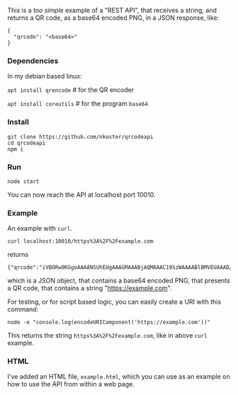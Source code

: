 
This is a _too simple_ example of a "REST API", that receives a string, and returns a QR code, as a base64 encoded PNG, in a JSON response, like:

```
{
  "qrcode": "<base64>"
}
 ```

### Dependencies

In my debian based linux:

```apt install qrencode``` # for the QR encoder

```apt install coreutils``` # for the program ```base64```

### Install

```
git clone https://github.com/nkoster/qrcodeapi
cd qrcodeapi
npm i
```

### Run

```
node start
```

You can now reach the API at localhost port 10010.

### Example

An example with ```curl```.

```
curl localhost:10010/https%3A%2F%2Fexample.com
````

returns

```
{"qrcode":"iVBORw0KGgoAAAANSUhEUgAAAGMAAABjAQMAAAC19SzWAAAABlBMVEUAAAD///+l2Z/dAAAAAnRSTlP//8i138cAAAAJcEhZcwAACxIAAAsSAdLdfvwAAADpSURBVDiNzdS7DcMgEADQiyjcxQucxBp0XiksYOIJshIdayB5AV9HYflysfJrzNElyAWvOOl+Bvj7wB9rAfAFQ4STJuJ17JiSXDRFDAm8fC1iQ20aXfYt4jUk9J/MDvWoT/RV7ZHkUJynTwcPtTgcYX51oiZiex0AHPSqSg5xvjpDmrbObmA2yCdNS5fBmSk+M6tI8mWWIHvTtLgcipnSs4MVUbS3wpKLV5WwT+sFsNe0z0FWQJfMNhSJtqRp32t8V1tTxItMDCw1yEvWHU8NGgc8D6+eVcQStPYFVe17Lf/KTJp++y616g4DYbIJbESHagAAAABJRU5ErkJggg=="}
```

which is a JSON object, that contains a base64 encoded PNG, that presents a QR code,
that contains a string "https://example.com".

For testing, or for script based logic, you can easily create a URI with this command:

```
node -e "console.log(encodeURIComponent('https://example.com'))"
```

This returns the string ```https%3A%2F%2Fexample.com```, like in above ```curl``` example.

### HTML

I've added an HTML file, ```example.html```, which you can use as an example on how to use the API from within a web page.
